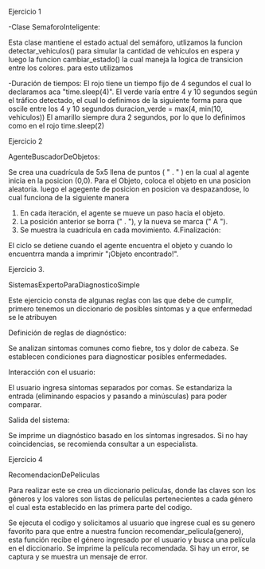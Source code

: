 Ejercicio 1


-Clase SemaforoInteligente:

 Esta clase mantiene el estado actual del semáforo, utlizamos la funcion detectar_vehiculos() para simular la cantidad de vehículos en espera y luego la funcion cambiar_estado() la cual maneja la logica de transicion entre los colores.
para esto utilizamos 

-Duración de tiempos:
  El rojo tiene un tiempo fijo de 4 segundos el cual lo declaramos aca "time.sleep(4)".
  El verde varía entre 4 y 10 segundos según el tráfico detectado, el cual lo definimos de la siguiente forma para que oscile entre los 4 y 10 segundos duracion_verde = max(4, min(10, vehiculos))
  El amarillo siempre dura 2 segundos, por lo que lo definimos como en el rojo  time.sleep(2)


Ejercicio 2

AgenteBuscadorDeObjetos:

Se crea una cuadrícula de 5x5 llena de puntos ( " . " ) en la cual al agente inicia en la posicion (0,0).
Para el Objeto,  coloca el objeto en una posicion aleatoria. luego el agegente de posicion en posicion va despazandose, lo cual funciona de la siguiente manera

1. En cada iteración, el agente se mueve un paso hacia el objeto.
2. La posición anterior se borra (" . "), y la nueva se marca (" A ").
3. Se muestra la cuadrícula en cada movimiento.
4.Finalización:

El ciclo se detiene cuando el agente encuentra el objeto y cuando lo encuentrra manda a imprimir  "¡Objeto encontrado!".


Ejercicio 3.

SistemasExpertoParaDiagnosticoSimple

Este ejercicio consta de algunas reglas con las que debe de cumplir, primero tenemos un diccionario de posibles sintomas y a que enfermedad se le atribuyen

Definición de reglas de diagnóstico:

Se analizan síntomas comunes como fiebre, tos y dolor de cabeza.
Se establecen condiciones para diagnosticar posibles enfermedades.


Interacción con el usuario:

El usuario ingresa síntomas separados por comas.
Se estandariza la entrada (eliminando espacios y pasando a minúsculas) para poder comparar.

Salida del sistema:

Se imprime un diagnóstico basado en los síntomas ingresados.
Si no hay coincidencias, se recomienda consultar a un especialista.



Ejercicio 4

RecomendacionDePeliculas

Para realizar este se crea un diccionario peliculas, donde las claves son los géneros y los valores son listas de películas pertenecientes a cada género el cual esta establecido en las primera parte del codigo.

Se ejecuta el codigo y solicitamos al usuario que ingrese cual es su genero favorito para que entre a nuestra funcion recomendar_pelicula(genero), 
esta función recibe el género ingresado por el usuario y busca una película en el diccionario.
Se imprime la película recomendada.
Si hay un error, se captura y se muestra un mensaje de error.
